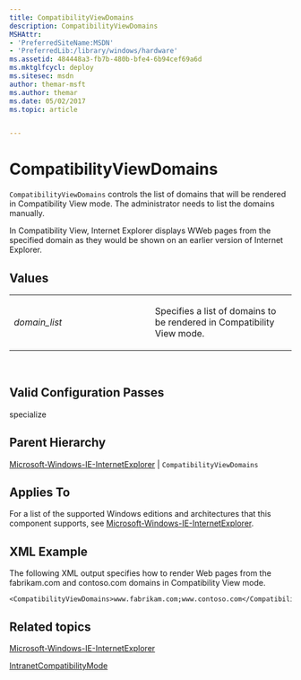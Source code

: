 ```yaml
---
title: CompatibilityViewDomains
description: CompatibilityViewDomains
MSHAttr:
- 'PreferredSiteName:MSDN'
- 'PreferredLib:/library/windows/hardware'
ms.assetid: 484448a3-fb7b-480b-bfe4-6b94cef69a6d
ms.mktglfcycl: deploy
ms.sitesec: msdn
author: themar-msft
ms.author: themar
ms.date: 05/02/2017
ms.topic: article


---
```


# CompatibilityViewDomains


`CompatibilityViewDomains` controls the list of domains that will be rendered in Compatibility View mode. The administrator needs to list the domains manually.

In Compatibility View, Internet Explorer displays WWeb pages from the specified domain as they would be shown on an earlier version of Internet Explorer.

## Values


<table>
<colgroup>
<col width="50%" />
<col width="50%" />
</colgroup>
<tbody>
<tr class="odd">
<td><p><em>domain_list</em></p></td>
<td><p>Specifies a list of domains to be rendered in Compatibility View mode.</p></td>
</tr>
</tbody>
</table>

 

## Valid Configuration Passes


specialize

## Parent Hierarchy


[Microsoft-Windows-IE-InternetExplorer](microsoft-windows-ie-internetexplorer.md) | `CompatibilityViewDomains`

## Applies To


For a list of the supported Windows editions and architectures that this component supports, see [Microsoft-Windows-IE-InternetExplorer](microsoft-windows-ie-internetexplorer.md).

## XML Example


The following XML output specifies how to render Web pages from the fabrikam.com and contoso.com domains in Compatibility View mode.

```
<CompatibilityViewDomains>www.fabrikam.com;www.contoso.com</CompatibilityViewDomains>
```

## Related topics


[Microsoft-Windows-IE-InternetExplorer](microsoft-windows-ie-internetexplorer.md)

[IntranetCompatibilityMode](microsoft-windows-ie-internetexplorer-intranetcompatibilitymode.md)

 

 







